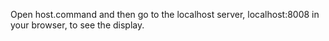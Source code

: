 Open host.command and then go to the localhost server, localhost:8008 in your browser, to see the display. 
